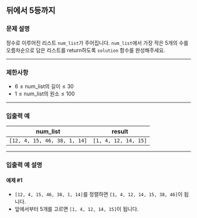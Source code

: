 ## 뒤에서 5등까지

### 문제 설명
정수로 이루어진 리스트 `num_list`가 주어집니다. `num_list`에서 가장 작은 5개의 수를 오름차순으로 담은 리스트를 return하도록 `solution` 함수를 완성해주세요.

---

### 제한사항
- $6 \leq \text{num_list의 길이} \leq 30$
- $1 \leq \text{num_list의 원소} \leq 100$

---

### 입출력 예

| num_list                     | result               |
|------------------------------|----------------------|
| `[12, 4, 15, 46, 38, 1, 14]` | `[1, 4, 12, 14, 15]` |

---

### 입출력 예 설명

#### 예제 #1
- `[12, 4, 15, 46, 38, 1, 14]`를 정렬하면 `[1, 4, 12, 14, 15, 38, 46]`이 됩니다.
- 앞에서부터 5개를 고르면 `[1, 4, 12, 14, 15]`이 됩니다.